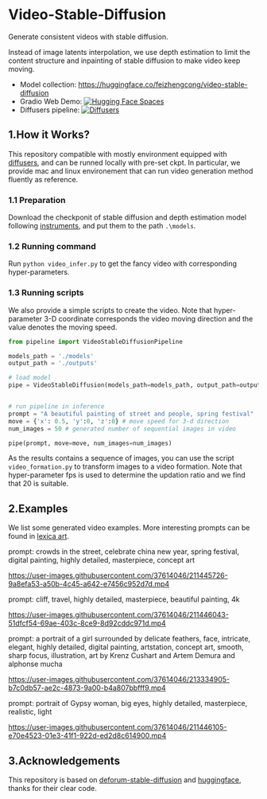 # Video-Stable-Diffusion
Generate consistent videos with stable diffusion. 

Instead of image latents interpolation, we use depth estimation to limit the content structure and inpainting of stable diffusion to make video keep moving.

* Model collection: https://huggingface.co/feizhengcong/video-stable-diffusion
* Gradio Web Demo: [![Hugging Face Spaces](https://img.shields.io/badge/%F0%9F%A4%97%20Hugging%20Face-Spaces-blue)](https://huggingface.co/spaces/feizhengcong/video-stable-diffusion) 
* Diffusers pipeline: [![Diffusers](https://img.shields.io/badge/%F0%9F%A4%97%20Diffusers-blue)](https://github.com/huggingface/diffusers/issues/1962)


## 1.How it Works? 

This repository compatible with mostly environment equipped with [diffusers](https://github.com/huggingface/diffusers), and can be runned locally with pre-set ckpt.
In particular, we provide mac and linux environement that can run video generation method fluently as reference.


### 1.1 Preparation
Download the checkponit of stable diffusion and depth estimation model following [instruments](https://github.com/feizc/Video-Stable-Diffusion/tree/main/models), and put them to the path ```.\models```.

### 1.2 Running command
Run ```python video_infer.py``` to get the fancy video with corresponding hyper-parameters. 


### 1.3 Running scripts
We also provide a simple scripts to create the video.
Note that hyper-parameter 3-D coordinate corresponds the video moving direction and the value denotes the moving speed. 


```python
from pipeline import VideoStableDiffusionPipeline

models_path = './models'
output_path = './outputs'

# load model
pipe = VideoStableDiffusion(models_path=models_path, output_path=output_path) 


# run pipeline in inference
prompt = "A beautiful painting of street and people, spring festival"
move = {'x': 0.5, 'y':0, 'z':0} # move speed for 3-d direction
num_images = 50 # generated number of sequential images in video

pipe(prompt, move=move, num_images=num_images)
```

As the results contains a sequence of images, you can use the script ```video_formation.py``` to transform images to a video formation. 
Note that hyper-parameter fps is used to determine the updation ratio and we find that 20 is suitable. 


## 2.Examples

We list some generated video examples. More interesting prompts can be found in [lexica art](https://lexica.art/).

prompt: crowds in the street, celebrate china new year, spring festival, digital painting, highly detailed, masterpiece, concept art 

https://user-images.githubusercontent.com/37614046/211445726-9a8efa53-a50b-4c45-a642-e7456c952d7d.mp4

prompt: cliff, travel, highly detailed, masterpiece, beautiful painting, 4k 

https://user-images.githubusercontent.com/37614046/211446043-51dfcf54-69ae-403c-8ce9-8d92cddc971d.mp4

prompt: a portrait of a girl surrounded by delicate feathers, face, intricate, elegant, highly detailed, digital painting, artstation, concept art, smooth, sharp focus, illustration, art by Krenz Cushart and Artem Demura and alphonse mucha

https://user-images.githubusercontent.com/37614046/213334905-b7c0db57-ae2c-4873-9a00-b4a807bbfff9.mp4


prompt: portrait of Gypsy woman, big eyes, highly detailed, masterpiece, realistic, light

https://user-images.githubusercontent.com/37614046/211446105-e70e4523-01e3-41f1-922d-ed2d8c614900.mp4


## 3.Acknowledgements

This repository is based on [deforum-stable-diffusion](https://github.com/deforum-art/deforum-stable-diffusion) and [huggingface](https://github.com/huggingface/transformers), thanks for their clear code. 
